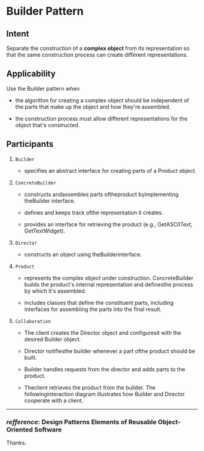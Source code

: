 # Builder Pattern

## Intent

Separate the construction of a **complex object** from its representation so that the same construction process can create different representations.

## Applicability

Use the Builder pattern when

* the algorithm for creating a complex object should be independent of the
parts that make up the object and how they're assembled.

* the construction process must allow different representations for the object
that's constructed.

## Participants

1. `Builder` 

   * specifies an abstract interface for creating parts of a Product object.

2. `ConcreteBuilder`

   * constructs andassembles parts oftheproduct byimplementing theBuilder
   interface.

   * defines and keeps track ofthe representation it creates.

   * provides an interface for retrieving the product (e.g., GetASCIIText, GetTextWidget).

3. `Director`

    * constructs an object using theBuilderinterface.

4. `Product`

    * represents the complex object under construction. ConcreteBuilder builds the product's internal representation and definesthe process by which it's assembled.

    * includes classes that define the constituent parts, including interfaces for assembling the parts into the final result.

5. `Collaboration`

    * The client creates the Director object and configuresit with the desired Builder
    object.

    * Director notifiesthe builder whenever a part ofthe product should be built.

    * Builder handles requests from the director and adds parts to the product.

    * Theclient retrieves the product from the builder.
    The followinginteraction diagram illustrates how Builder and Director cooperate
    with a client.

---

### _**refference**_: Design Patterns Elements of Reusable Object-Oriented Software

Thanks.
